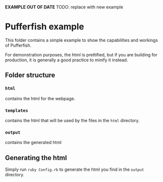 **EXAMPLE OUT OF DATE**
TODO: replace with new example

# Pufferfish example
This folder contains a simple example to show the capabilities and workings of Pufferfish.

For demonstration purposes, the html is prettified, but if you are building for production, it is generally a good practice to minify it instead.

## Folder structure
### `html`
contains the html for the webpage.

### `templates`
contains the html that will be used by the files in the `html` directory.

### `output`
contains the generated html

## Generating the html
Simply run `ruby Config.rb` to generate the html you find in the `output` directory.
